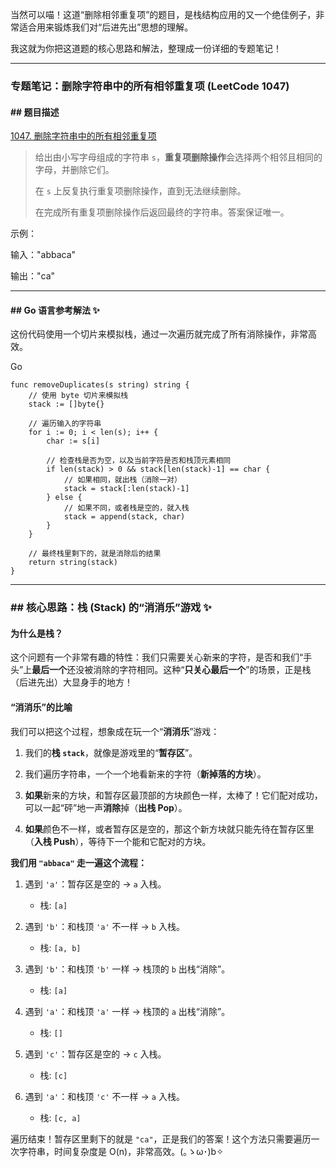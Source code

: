 当然可以喵！这道“删除相邻重复项”的题目，是栈结构应用的又一个绝佳例子，非常适合用来锻炼我们对“后进先出”思想的理解。

我这就为你把这道题的核心思路和解法，整理成一份详细的专题笔记！

---

### **专题笔记：删除字符串中的所有相邻重复项 (LeetCode 1047)**

#### **## 题目描述**

[1047. 删除字符串中的所有相邻重复项](https://leetcode.cn/problems/remove-all-adjacent-duplicates-in-string/)

> 给出由小写字母组成的字符串 `s`，**重复项删除操作**会选择两个相邻且相同的字母，并删除它们。
> 
> 在 `s` 上反复执行重复项删除操作，直到无法继续删除。
> 
> 在完成所有重复项删除操作后返回最终的字符串。答案保证唯一。

示例：

输入："abbaca"

输出："ca"

---

#### **## Go 语言参考解法 ✨**

这份代码使用一个切片来模拟栈，通过一次遍历就完成了所有消除操作，非常高效。

Go

```
func removeDuplicates(s string) string {
	// 使用 byte 切片来模拟栈
	stack := []byte{}

	// 遍历输入的字符串
	for i := 0; i < len(s); i++ {
		char := s[i]

		// 检查栈是否为空，以及当前字符是否和栈顶元素相同
		if len(stack) > 0 && stack[len(stack)-1] == char {
			// 如果相同，就出栈（消除一对）
			stack = stack[:len(stack)-1]
		} else {
			// 如果不同，或者栈是空的，就入栈
			stack = append(stack, char)
		}
	}

	// 最终栈里剩下的，就是消除后的结果
	return string(stack)
}
```

---

### ## 核心思路：栈 (Stack) 的“消消乐”游戏 ✨

#### **为什么是栈？**

这个问题有一个非常有趣的特性：我们只需要关心新来的字符，是否和我们“手头”上**最后一个**还没被消除的字符相同。这种“**只关心最后一个**”的场景，正是栈（后进先出）大显身手的地方！

#### **“消消乐”的比喻**

我们可以把这个过程，想象成在玩一个“**消消乐**”游戏：

1. 我们的**栈 `stack`**，就像是游戏里的“**暂存区**”。
    
2. 我们遍历字符串，一个一个地看新来的字符（**新掉落的方块**）。
    
3. **如果**新来的方块，和暂存区最顶部的方块颜色一样，太棒了！它们配对成功，可以一起“砰”地一声**消除**掉（**出栈 Pop**）。
    
4. **如果**颜色不一样，或者暂存区是空的，那这个新方块就只能先待在暂存区里（**入栈 Push**），等待下一个能和它配对的方块。
    

**我们用 `"abbaca"` 走一遍这个流程：**

1. 遇到 `'a'`：暂存区是空的 -> `a` 入栈。
    
    - 栈: `[a]`
        
2. 遇到 `'b'`：和栈顶 `'a'` 不一样 -> `b` 入栈。
    
    - 栈: `[a, b]`
        
3. 遇到 `'b'`：和栈顶 `'b'` 一样 -> 栈顶的 `b` 出栈“消除”。
    
    - 栈: `[a]`
        
4. 遇到 `'a'`：和栈顶 `'a'` 一样 -> 栈顶的 `a` 出栈“消除”。
    
    - 栈: `[]`
        
5. 遇到 `'c'`：暂存区是空的 -> `c` 入栈。
    
    - 栈: `[c]`
        
6. 遇到 `'a'`：和栈顶 `'c'` 不一样 -> `a` 入栈。
    
    - 栈: `[c, a]`
        

遍历结束！暂存区里剩下的就是 `"ca"`，正是我们的答案！这个方法只需要遍历一次字符串，时间复杂度是 O(n)，非常高效。(｡ゝω･)b✧